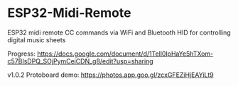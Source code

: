# ESP32-Midi-Remote
ESP32 midi remote CC commands via WiFi and Bluetooth HID for controlling digital music sheets

Progress:
https://docs.google.com/document/d/1Tell0lpHaYe5hTXom-c57BIsDPQ_SOjPymCeiCDN_g8/edit?usp=sharing

v1.0.2 Protoboard demo:
https://photos.app.goo.gl/zcxGFEZiHjEAYiLt9
